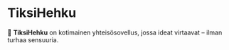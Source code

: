 # TiksiHehku

🎥 **TiksiHehku** on kotimainen yhteisösovellus, jossa ideat virtaavat – ilman turhaa sensuuria.
